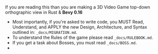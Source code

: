 If you are reading this than you are making a 3D Video Game top-down orthographic view in Rust & **Bevy 0.16**

- Most importantly, if you're asked to write code, you MUST Read, Understand, and APPLY the new Design, Architecture,
  and Syntax
  outlined in: `_docs/MIGRATION.md`.
- To understand the Rules of the game please read `_docs/RULEBOOK.md`.
- If you get a task about Bosses, you must read `_docs/BOSS.md`.
- 
